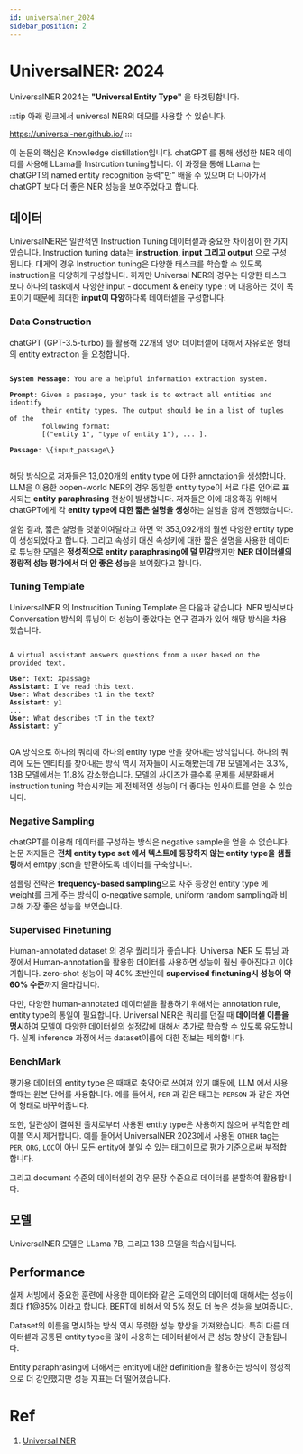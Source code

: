 ```yaml
---
id: universalner_2024
sidebar_position: 2
---
```

# UniversalNER: 2024

UniversalNER 2024는 **"Universal Entity Type"** 을 타겟팅합니다.

:::tip
아래 링크에서 universal NER의 데모를 사용할 수 있습니다.

https://universal-ner.github.io/
:::

이 논문의 핵심은 Knowledge distillation입니다. chatGPT 를 통해 생성한 NER 데이터를 사용해 LLama를 Instrcution tuning합니다. 이 과정을 통해 LLama 는 chatGPT의 named entity recognition 능력"만" 배울 수 있으며 더 나아가서 chatGPT 보다 더 좋은 NER 성능을 보여주었다고 합니다.

## 데이터

UniversalNER은 일반적인 Instruction Tuning 데이터셑과 중요한 차이점이 한 가지 있습니다. Instruction tuning data는 **instruction, input 그리고 output** 으로 구성됩니다. 대게의 경우 Instruction tuning은 다양한 태스크를 학습할 수 있도록 instruction을 다양하게 구성합니다. 하지만 Universal NER의 경우는 다양한 태스크보다 하나의 task에서 다양한 input - document & eneity type ; 에 대응하는 것이 목표이기 때문에 최대한 **input이 다양**하다록 데이터셑을 구성합니다.

### Data Construction

chatGPT (GPT-3.5-turbo)  를 활용해 22개의 영어 데이터셑에 대해서 자유로운 형태의 entity extraction 을 요청합니다. 

<pre><code>
<b>System Message</b>: You are a helpful information extraction system.

<b>Prompt</b>: Given a passage, your task is to extract all entities and identify
        their entity types. The output should be in a list of tuples of the
        following format: 
        [("entity 1", "type of entity 1"), ... ].

<b>Passage</b>: \{input_passage\}

</code></pre>

해당 방식으로 저자들은 13,020개의 entity type 에 대한 annotation을 생성합니다. LLM을 이용한 oopen-world NER의 경우 동일한 entity type이 서로 다른 언어로 표시되는 **entity paraphrasing** 현상이 발생합니다. 저자들은 이에 대응하깅 위해서 chatGPT에게 각 **entity type에 대한 짧은 설명을 생성**하는 실험을 함께 진행했습니다.

실험 결과, 짧은 설명을 덧붙이여달라고 하면 약 353,092개의 훨씬 다양한 entity type이 생성되었다고 합니다. 그리고 속성키 대신 속성키에 대한 짧은 설명을 사용한 데이터로 튜닝한 모델은 **정성적으로 entity paraphrasing에 덜 민감**했지만 **NER 데이터셑의 정량적 성능 평가에서 더 안 좋은 성능**을 보여줬다고 합니다.

### Tuning Template

UniversalNER 의 Instrucition Tuning Template 은 다음과 같습니다. NER 방식보다 Conversation 방식의 튜닝이 더 성능이 좋았다는 연구 결과가 있어 해당 방식을 차용했습니다.

<pre><code>
A virtual assistant answers questions from a user based on the provided text.

<b>User</b>: Text: Xpassage
<b>Assistant</b>: I’ve read this text.
<b>User</b>: What describes t1 in the text?
<b>Assistant</b>: y1
...
<b>User</b>: What describes tT in the text?
<b>Assistant</b>: yT

</code></pre>


QA 방식으로 하나의 쿼리에 하나의 entity type 만을 찾아내는 방식입니다. 하나의 쿼리에 모든 엔티티를 찾아내는 방식 역시 저자들이 시도해봤는데 7B 모델에서는 3.3%, 13B 모델에서는 11.8% 감소했습니다. 모델의 사이즈가 클수록 문제를 세분화해서 instruction tuning 학습시키는 게 전체적인 성능이 더 좋다는 인사이트를 얻을 수 있습니다. 

### Negative Sampling

chatGPT를 이용해 데이터를 구성하는 방식은 negative sample을 얻을 수 없습니다. 논문 저자들은 **전체 entity type set 에서 텍스트에 등장하지 않는 entity type을 샘플링**해서 emtpy json을 반환하도록 데이터를 구축합니다.

샘플링 전략은 **frequency-based sampling**으로 자주 등장한 entity type 에 weight를 크게 주는 방식이 o-negative sample, uniform random sampling과 비교해 가장 좋은 성능을 보였습니다.

### Supervised Finetuning

Human-annotated dataset 의 경우 퀄리티가 좋습니다. Universal NER 도 튜닝 과정에서 Human-annotation을 활용한 데이터를 사용하면 성능이 훨씬 좋아진다고 이야기합니다. zero-shot 성능이 약 40% 초반인데 **supervised finetuning시 성능이 약 60% 수준**까지 올라갑니다. 

다만, 다양한 human-annotated 데이터셑을 활용하기 위해서는 annotation rule, entity type의 통일이 필요합니다. Universal NER은 쿼리를 던질 때 **데이터셑 이름을 명시**하여 모델이 다양한 데이터셑의 설정값에 대해서 추가로 학습할 수 있도록 유도합니다. 실제 inference 과정에서는 dataset이름에 대한 정보는 제외합니다.

### BenchMark

평가용 데이터의 entity type 은 때때로 축약어로 쓰여져 있기 떄문에, LLM 에서 사용할때는 원본 단어를 사용합니다. 예를 들어서, `PER` 과 같은 태그는 `PERSON` 과 같은 자연어 형태로 바꾸어줍니다.

또한, 일관성이 결여된 출처로부터 사용된 entity type은 사용하지 않으며 부적합한 레이블 역시 제거합니다. 예를 들어서 UniversalNER 2023에서 사용된 `OTHER` tag는 `PER`, `ORG`, `LOC`이 아닌 모든 entity에 붙일 수 있는 태그이므로 평가 기준으로써 부적합합니다.

그리고 document 수준의 데이터셑의 경우 문장 수준으로 데이터를 분할하여 활용합니다.

## 모델

UniversalNER 모델은 LLama 7B, 그리고 13B 모델을 학습시킵니다. 
 
## Performance

실제 서빙에서 중요한 훈련에 사용한 데이터와 같은 도메인의 데이터에 대해서는 성능이 최대 f1@85% 이라고 합니다. BERT에 비해서 약 5% 정도 더 높은 성능을 보여줍니다.

Dataset의 이름을 명시하는 방식 역시 뚜렷한 성능 향상을 가져왔습니다. 특히 다른 데이터셑과 공통된 entity type을 많이 사용하는 데이터셑에서 큰 성능 향상이 관찰됩니다.

Entity paraphrasing에 대해서는 entity에 대한 definition을 활용하는 방식이 정성적으로 더 강인했지만 성능 지표는 더 떨어졌습니다.

# Ref

1. [Universal NER](https://arxiv.org/pdf/2308.03279.pdf)